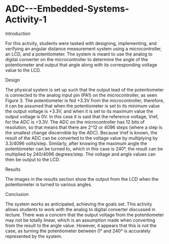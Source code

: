 # ADC---Embedded-Systems-Activity-1

Introduction

For this activity, students were tasked with designing, implementing, and verifying
an angular distance measurement system using a microcontroller, an LCD, and a
potentiometer. The system is meant to use the analog to digital converter on the
microcontroller to determine the angle of the potentiometer and output that angle
along with its corresponding voltage value to the LCD.


Design

The physical system is set up such that the output lead of the potentiometer is
connected to the analog input pin (PA1) on the microcontroller, as seen Figure 3.
The potentiometer is fed +3.3V from the microcontroller; therefore, it can be
assumed that when the potentiometer is set to its minimum value the output voltage
is +3.3V, and when it is set to its maximum value the output voltage is 0V. In this
case it is said that the reference voltage, Vref, for the ADC is +3.3V. The ADC on
the microcontroller has 12 bits of resolution, so that means that there are 2^12
or 4096 steps (where a step is the smallest change discernible by the ADC). Because
Vref is known, the result of the ADC can be converted to the voltage value by
multiplying by 3.3/4096 volts/step. Similarly, after knowing the maximum angle
the potentiometer can be turned to, which in this case is 240°, the result can be
multiplied by 240/4096 degrees/step. The voltage and angle values can then be
output to the LCD.


Results

The images in the results section show the output from the LCD when the potentiometer is
turned to various angles.


Conclusion

The system works as anticipated, achieving the goals set. This activity allows
students to work with the analog to digital converter discussed in lecture.
There was a concern that the output voltage from the potentiometer may not be
totally linear, which is an assumption made when converting from the result to the
angle value. However, it appears that this is not the case, as turning the
potentiometer between 0° and 240° is accurately represented by the system.
